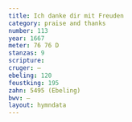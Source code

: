 ```yaml
---
title: Ich danke dir mit Freuden
category: praise and thanks
number: 113
year: 1667
meter: 76 76 D
stanzas: 9
scripture: 
cruger: —
ebeling: 120
feustking: 195
zahn: 5495 (Ebeling)
bwv: —
layout: hymndata
---
```

<br>

